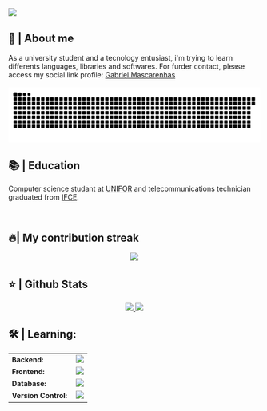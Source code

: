 
<img src="https://readme-typing-svg.herokuapp.com/?font=Roboto&weight=900&size=40=true&vCenter=true&width=500&height=70&duration=4000&color=B3B3B3&lines=Hi+There!+👋;+I'm+Gabriel+Mascarenhas!;" />

<h2>📖 | About me</h2> 
As a university student and a tecnology entusiast, i'm trying to learn differents languages, libraries and softwares. For furder contact, please access my social link profile: <a href="https://gabrmascarenhas.vercel.app">Gabriel Mascarenhas</a>
</h2>


<div align="center">
  <br>
  <img alt="snake eating my contributions" src="https://raw.githubusercontent.com/codediaz/codediaz/output/github-contribution-grid-snake.svg" />
  <br/>
</div>

<h2>📚 | Education</h2>
<p>
  Computer science studant at <a href="https://unifor.br">UNIFOR</a> and telecommunications technician graduated from <a href="https://ifce.edu.br/fortaleza">IFCE</a>.
</p><br>

<h2>🔥| My contribution streak</h2>
<p align="center">
  <a href="https://github.com/DenverCoder1/github-readme-streak-stats">
    <img src="https://github-readme-streak-stats.herokuapp.com/?user=gabrmascarenhas#version3"/>
  </a>
</p>

<h2>⭐ | Github Stats </h2>

<div align="center">
<a href="https://github.com/gabrmascarenhas">
<img height="180em" src="https://github-readme-stats.vercel.app/api?username=gabrmascarenhas&show_icons=true&theme=default&include_all_commits=true&count_private=true"/>
<img height="180em" src="https://github-readme-stats.vercel.app/api/top-langs/?username=gabrmascarenhas&layout=compact&langs_count=7&theme=default"/></a>
</div>

<h2>🛠️ | Learning:</h2>
<table>
    <tr>
        <td style="font-weight: bold; padding-right: 10px; vertical-align: center; border: none;">Backend:</td>
        <td><img height="40" src="https://skillicons.dev/icons?i=nodejs,express,python"/></td>
    </tr>
    <tr>
        <td style="font-weight: bold; padding-right: 10px; vertical-align: center;">Frontend:</td>
        <td><img height="40" src="https://skillicons.dev/icons?i=react,html,css,js"/></td>
    </tr>
    <tr>
        <td style="font-weight: bold; padding-right: 10px; vertical-align: center; border: none;">Database:</td>
        <td><img height="40" src="https://skillicons.dev/icons?i=mysql,postgresql"/></td>
    </tr>
    <tr>
        <td style="font-weight: bold; padding-right: 10px; vertical-align: center; border: none;">Version Control:</td>
        <td><img height="40" src="https://skillicons.dev/icons?i=github"/></td>
    </tr>
</table>
<br>
